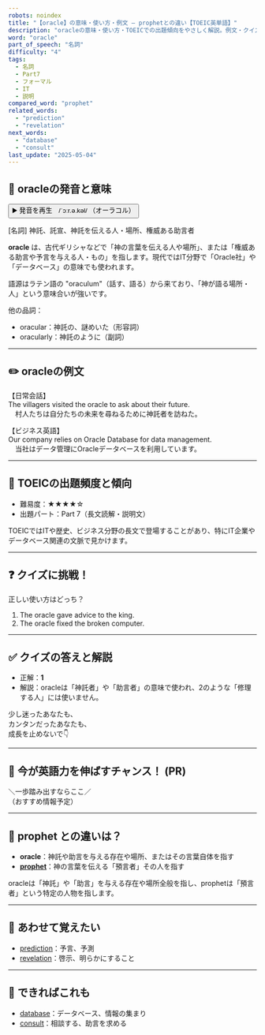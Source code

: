 ```yaml
---
robots: noindex
title: "【oracle】の意味・使い方・例文 ― prophetとの違い【TOEIC英単語】"
description: "oracleの意味・使い方・TOEICでの出題傾向をやさしく解説。例文・クイズ付きでprophetとの違いもわかりやすく学べます。"
word: "oracle"
part_of_speech: "名詞"
difficulty: "4"
tags:
  - 名詞
  - Part7
  - フォーマル
  - IT
  - 説明
compared_word: "prophet"
related_words:
  - "prediction"
  - "revelation"
next_words:
  - "database"
  - "consult"
last_update: "2025-05-04"
---
```


## 🔰 oracleの発音と意味

<button class="play-audio" onclick="playTTS('oracle')">
  <span class="play-audio-main">
    ▶️ 発音を再生　/ˈɔːr.ə.kəl/
  </span>
  <span class="play-audio-sub">
    （オーラコル）
  </span>
</button>

[名詞] 神託、託宣、神託を伝える人・場所、権威ある助言者

**oracle** は、古代ギリシャなどで「神の言葉を伝える人や場所」、または「権威ある助言や予言を与える人・もの」を指します。現代ではIT分野で「Oracle社」や「データベース」の意味でも使われます。

語源はラテン語の "oraculum"（話す、語る）から来ており、「神が語る場所・人」という意味合いが強いです。

他の品詞：  
- oracular：神託の、謎めいた（形容詞）
- oracularly：神託のように（副詞）

---

## ✏️ oracleの例文

【日常会話】  
The villagers visited the oracle to ask about their future.  
　村人たちは自分たちの未来を尋ねるために神託者を訪ねた。

【ビジネス英語】  
Our company relies on Oracle Database for data management.  
　当社はデータ管理にOracleデータベースを利用しています。

---

## 🎯 TOEICの出題頻度と傾向

- 難易度：★★★★☆
- 出題パート：Part 7（長文読解・説明文）

TOEICではITや歴史、ビジネス分野の長文で登場することがあり、特にIT企業やデータベース関連の文脈で見かけます。

---

## ❓ クイズに挑戦！

正しい使い方はどっち？

1. The oracle gave advice to the king.  
2. The oracle fixed the broken computer.

---

## ✅ クイズの答えと解説

- 正解：**1**
- 解説：oracleは「神託者」や「助言者」の意味で使われ、2のような「修理する人」には使いません。

少し迷ったあなたも、  
カンタンだったあなたも、  
成長を止めないで👇️

---

## 🚀 今が英語力を伸ばすチャンス！ (PR)

<div class="info-center">
＼一歩踏み出すならここ／<br>  
（おすすめ情報予定）
</div>

---

## 🤔  prophet との違いは？

- **oracle**：神託や助言を与える存在や場所、またはその言葉自体を指す
- **[prophet](/word/prophet/)**：神の言葉を伝える「預言者」その人を指す

oracleは「神託」や「助言」を与える存在や場所全般を指し、prophetは「預言者」という特定の人物を指します。

---

## 🧩 あわせて覚えたい

- [prediction](/word/prediction/)：予言、予測
- [revelation](/word/revelation/)：啓示、明らかにすること

---

## 📖 できればこれも

- [database](/word/database/)：データベース、情報の集まり
- [consult](/word/consult/)：相談する、助言を求める

<!-- cvid: aid22_bid20 -->
